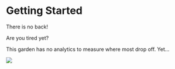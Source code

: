 # Getting Started


There is no back!


Are you tired yet?


This garden has no analytics to measure where most drop off. Yet...


![](133586401_1708425779339371_3957226680139947966_n.jpg)